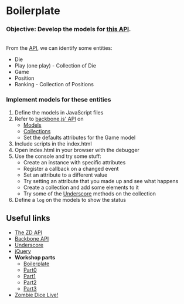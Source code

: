 # Boilerplate
### Objective: Develop the models for [this API][API].
   
From the [API], we can identify some entities:

- Die
- Play (one play) - Collection of Die
- Game
- Position
- Ranking - Collection of Positions

### Implement models for these entities

1. Define the models in JavaScript files
2. Refer to [backbone.js' API][Backbone] on
	- [Models](http://backbonejs.org/#Model)
	- [Collections](http://backbonejs.org/#Collection)
	- Set the defaults attributes for the Game model
3. Include scripts in the index.html
4. Open index.html in your browser with the debugger
5. Use the console and try some stuff:
	- Create an instance with specific attributes
	- Register a callback on a changed event
	- Set an attribute to a different value
	- Try setting an attribute that you made up and see what happens
	- Create a collection and add some elements to it
	- Try some of the [Underscore] methods on the collection
6. Define a `log` on the models to show the status

## Useful links

- [The ZD API][API]
- [Backbone API][Backbone]
- [Underscore]
- [jQuery]
- **Workshop parts**
	- [Boilerplate]
	- [Part0]
	- [Part1]
	- [Part2]
	- [Part3]
- [Zombie Dice Live!][live]

[API]: https://github.com/R42/zd-server/wiki/api
[Backbone]: http://backbonejs.org/
[Underscore]: http://underscorejs.org/
[jQuery]: http://api.jquery.com/
[ServerCode]: https://github.com/R42/zd-server/
[Boilerplate]: https://github.com/R42/zd-client/tree/boilerplate
[Part0]: https://github.com/R42/zd-client/tree/part0
[Part1]: https://github.com/R42/zd-client/tree/part1
[Part2]: https://github.com/R42/zd-client/tree/part2
[Part3]: https://github.com/R42/zd-client/tree/part3
[Part4]: https://github.com/R42/zd-client/tree/part4
[live]: http://playzd.r42.in/
